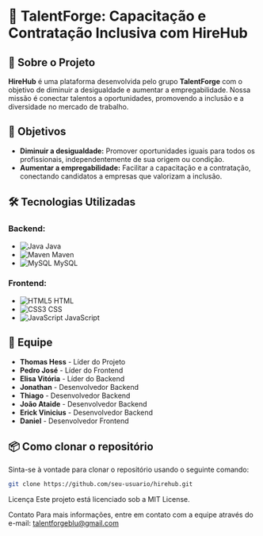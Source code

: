 # 🎯 **TalentForge: Capacitação e Contratação Inclusiva com HireHub**

## 📘 Sobre o Projeto
**HireHub** é uma plataforma desenvolvida pelo grupo **TalentForge** com o objetivo de diminuir a desigualdade e aumentar a empregabilidade. Nossa missão é conectar talentos a oportunidades, promovendo a inclusão e a diversidade no mercado de trabalho.

## 🌟 Objetivos
- **Diminuir a desigualdade:** Promover oportunidades iguais para todos os profissionais, independentemente de sua origem ou condição.
- **Aumentar a empregabilidade:** Facilitar a capacitação e a contratação, conectando candidatos a empresas que valorizam a inclusão.

## 🛠️ Tecnologias Utilizadas
### Backend:
- ![Java](https://img.shields.io/badge/Java-%23ED8B00.svg?style=flat&logo=java&logoColor=white) Java
- ![Maven](https://img.shields.io/badge/Maven-C71A36.svg?style=flat&logo=apache-maven&logoColor=white) Maven
- ![MySQL](https://img.shields.io/badge/MySQL-4479A1.svg?style=flat&logo=mysql&logoColor=white) MySQL

### Frontend:
- ![HTML5](https://img.shields.io/badge/HTML5-E34F26.svg?style=flat&logo=html5&logoColor=white) HTML
- ![CSS3](https://img.shields.io/badge/CSS3-%231572B6.svg?style=flat&logo=css3&logoColor=white) CSS
- ![JavaScript](https://img.shields.io/badge/JavaScript-F7DF1E.svg?style=flat&logo=javascript&logoColor=black) JavaScript

## 👥 Equipe
- **Thomas Hess** - Líder do Projeto
- **Pedro José** - Líder do Frontend
- **Elisa Vitória** - Líder do Backend
- **Jonathan** - Desenvolvedor Backend
- **Thiago** - Desenvolvedor Backend
- **João Ataide** - Desenvolvedor Backend
- **Erick Vinicius** - Desenvolvedor Backend
- **Daniel** - Desenvolvedor Frontend

## 📦 Como clonar o repositório
Sinta-se à vontade para clonar o repositório usando o seguinte comando:

```bash
git clone https://github.com/seu-usuario/hirehub.git
```


Licença
Este projeto está licenciado sob a MIT License.

Contato
Para mais informações, entre em contato com a equipe através do e-mail: talentforgeblu@gmail.com
